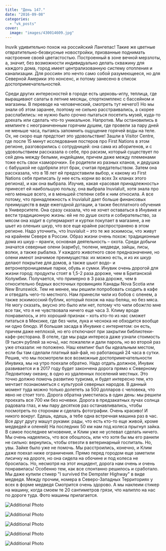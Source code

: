 ```yaml
---
title: "День 147."
date: "2016-09-08"
categories: 
  - "vk_posts"
cover:
  image: "images/430014609.jpg"
---
```


Inuvik удивительно похож на российский Лангепас! Такие же цветные отвратительно-безвкусные новостройки, призванные поднимать настроение своей цветастостью. Построенный в зоне вечной мерзлоты, а, значит, без возможности индивидуально делать скважину для каждого дома, город имеет централизованную систему отопления и канализации. Для россиян это нечто само собой разумеющееся, но для Северной Америки это нонсенс, и потому занесено в список достопримечательностей.

<!--more-->

Среди других интересностей в городе есть церковь-иглу, теплица, где выращивают салаты в летние месяцы, спорткомплекс с бассейном и магазины. В переводе на человеческий, смотреть тут нечего!) Но мы знали об этом заранее, поэтому не сильно расстраивались, а скорее расслабились: не нужно было срочно пытаться посетить музей, куда-то доехать или сделать что-то уникальное. Напротив. Мы остановились в кемпинге с неограниченным горячим душем, где провели за пару дней не меньше часа, пытаясь запомнить ощущение горячей воды на теле. Ох, не скоро еще предстоит это удовольствие! Зашли в Visitor Centre, где после 15 минут исследования постеров про First Nations в этом регионе, разговорились с сотрудницей: она сама из аборигенов, и с удовольствием рассказала о себе, про расизм, который существует по сей день между белыми, индейцами, причем даже между племенами тоже есть свои «заморочки». Ее родители из разных кланов, и дедушка с бабушкой не одобряли этот брак, считая предательством. Затем она рассказала, что в 18 лет ей предоставили выбор, к какому из First Nations себя приписать (у нее есть корни во всех 3х кланах этого региона), и как она выбрала. Изучив, какая «расовая принадлежность» принесет ей наибольшую пользу, она выбрала Inuvialuit, хотя знала про него меньше всего, и в меньшей степени себя к ним относила. А все потому, что принадлежность к Inuvialuit дает больше финансовых преимуществ в виде ежегодной дотации, а также бесплатного обучения в Университете. Она сразу сказала, что не хочет оставаться в Инувике и вести традиционную жизнь: ей не по душе охота и собирательство, за мясом она ходит в супермаркет и куртки покупает в магазине, а не шьет из оленьих шкур, что все еще крайне распространено в этом регионе. Надо уточнить, что Inuvialuit – это те же эскимосы, что живут на крайнем Севере в России. Образ жизни очень похож: традиционные дома из шкур – яранги, основная деятельность – охота. Среди добычи значатся северные олени (карибу), тюлени, медведи, зайцы, лисы, волки, а также рыбалка. У каждого животного свое предназначение, но олени имеют значимое преимущества: их можно есть, и из их шкур делают покрытие для домов, а также шьют водо- и ветронепроницаемые парки, обувь и сумки. Инувик очень дорогой для жизни город: продукты стоят в 1,5-2 раза дороже, чем в Британской Колумбии. Получается, что примерно в 3 раза дороже, чем в относительно бедных восточных провинциях Канады Nova Scotia или New Brunswick. Тем не менее, мы решили попробовать сходить в кафе и отведать чего-то местного. Нам принесли чили из бобов с оленем, а также эскимосский бублик, который похож на наш беляш, но без мяса. Не могу сказать, вкусно это было или нет, потому что чили обожгло мне все так, что я не чувствовала ничего еще часа 3. Климу вроде понравилось, и это хороший признак – хоть кто-то из нас сможет питаться в Мексике, где без чили, лука и чеснока не обходится вообще ни одно блюдо. И большая засада в Инувике с интернетом: он есть, причем даже неплохой, но его отключают при закрытии библиотеки-кафе-ресторана. В отеле, где мы ради интереса даже узнали стоимость (9 тысяч рублей за ночь), нас пожалели и дали пароль, но во второй раз уже отказали: не положено. Наш кемпинг был бы идеальным местом, если бы там сделали платный вай-фай, но работающий 24 часа в сутки. Решив, что мы посмотрели все возможные достопримечательности Инувика, мы на утро поехали обратно. Надо отдать должное, Инувик развивается и в 2017 году будет закончена дорога прямо к Северному Ледовитому океану, в одно из удаленных поселений местных. Это точно должно помочь развитию туризма, и будет интересно тем, кто мечтает познакомиться с культурой северных народов. В данный момент туда можно только долететь за 500 долларов с человека, что явно не стоит того. Дорога обратна уместилась в один день: мы решили проехать все 700 км без ночевки. Дорога в предзакатных лучах солнца радовала глаз, и мы пару десятков раз останавливались, чтобы посмотреть по сторонам и сделать фотографии. Очень красиво! И никого вокруг. Едешь, едешь, а тебе одна встречная машина раз в час. Все друг другу машут руками: рады, что есть кто-то еще живой, кроме медведей и оленей) На последних 50 км нам под колеса прыгнул зайка. В самое последнее мгновение, и Клим уже не успевал сделать ничего. Мы очень надеялись, что все обошлось, или что хотя бы мы его ранили не сильно: вернулись, чтобы отвезти в ветеринарный госпиталь. Но, увы. Зайке было уже не помочь. Мы расстроились, конечно, и Клим даже поехал ниже ограничения. Прямо перед городом еще заметили лисичку на дороге, но она сидела на обочине и под колеса не бросилась. Но, несмотря на этот инцидент, дорога нам очень и очень понравилась! Особенно тем, как все спонтанно решилось и сработало. Мы даже купили стикер "I survived the Dempster Highway" в виде медведя. Между прочим, номера в Северо-Западных Территориях у всех в форме медведя Смотрится очень здорово. А мы наклеим стикер на машину, когда смоем те 20 сантиметров грязи, что налипло на нас по дороге туда. Фото машины прилагается.

![Additional Photo](https://vodpop.ru/wp-content/uploads/2023/07/430014610.jpg)

![Additional Photo](https://vodpop.ru/wp-content/uploads/2023/07/430014611.jpg)

![Additional Photo](https://vodpop.ru/wp-content/uploads/2023/07/430014613.jpg)

![Additional Photo](https://vodpop.ru/wp-content/uploads/2023/07/430014614.jpg)

![Additional Photo](https://vodpop.ru/wp-content/uploads/2023/07/430014615.jpg)
